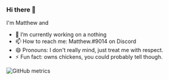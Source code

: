 ### Hi there 👋

I'm Matthew and
- 🔭 I’m currently working on a nothing
- 📫 How to reach me: Matthew.#9014 on Discord
- 😄 Pronouns: I don't really mind, just treat me with respect.
- ⚡ Fun fact: owns chickens, you could probably tell though.

![GitHub metrics](https://metrics.lecoq.io/matthewthechickenman?languages=1&gists=1&followup=1)



